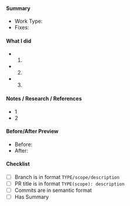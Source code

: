 #### Summary

- Work Type: <!-- Feature | Bugfix | Chore -->
- Fixes: <!-- Link to ticket; format [#1]-->

#### What I did

- 1.
- 2.
- 3.

#### Notes / Research / References

- 1
- 2

#### Before/After Preview

- Before:
- After:

#### Checklist

- [ ] Branch is in format `TYPE/scope/description`
- [ ] PR title is in format `TYPE(scope): description`
- [ ] Commits are in semantic format
- [ ] Has Summary
